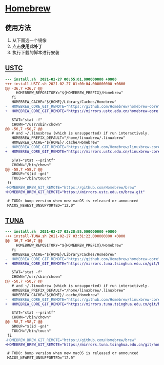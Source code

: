 # [Homebrew](https://brew.sh/)

<script>
export default {
  data: () => ({
    source: 'https://github.com/Homebrew/install/blob/master/install.sh',
    filename: 'homebrew-install.sh',
  })
}
</script>

## 使用方法

1. 从下面选一个镜像
2. 点击**使用此补丁**
3. 执行下载的脚本进行安装

## [USTC](https://mirrors.ustc.edu.cn/help/brew.git.html)

<Patch :source="source" :filename="filename">

```diff
--- install.sh	2021-02-27 00:55:01.000000000 +0800
+++ install-USTC.sh	2021-02-27 01:00:04.000000000 +0800
@@ -36,7 +36,7 @@
     HOMEBREW_REPOSITORY="${HOMEBREW_PREFIX}/Homebrew"
   fi
   HOMEBREW_CACHE="${HOME}/Library/Caches/Homebrew"
-  HOMEBREW_CORE_GIT_REMOTE="https://github.com/Homebrew/homebrew-core"
+  HOMEBREW_CORE_GIT_REMOTE="https://mirrors.ustc.edu.cn/homebrew-core.git"

   STAT="stat -f"
   CHOWN="/usr/sbin/chown"
@@ -50,7 +50,7 @@
   # and ~/.linuxbrew (which is unsupported) if run interactively.
   HOMEBREW_PREFIX_DEFAULT="/home/linuxbrew/.linuxbrew"
   HOMEBREW_CACHE="${HOME}/.cache/Homebrew"
-  HOMEBREW_CORE_GIT_REMOTE="https://github.com/Homebrew/linuxbrew-core"
+  HOMEBREW_CORE_GIT_REMOTE="https://mirrors.ustc.edu.cn/linuxbrew-core.git"

   STAT="stat --printf"
   CHOWN="/bin/chown"
@@ -58,7 +58,7 @@
   GROUP="$(id -gn)"
   TOUCH="/bin/touch"
 fi
-HOMEBREW_BREW_GIT_REMOTE="https://github.com/Homebrew/brew"
+HOMEBREW_BREW_GIT_REMOTE="https://mirrors.ustc.edu.cn/brew.git"

 # TODO: bump version when new macOS is released or announced
 MACOS_NEWEST_UNSUPPORTED="12.0"
```

</Patch>

## [TUNA](https://mirrors.tuna.tsinghua.edu.cn/help/homebrew/)

<Patch :source="source" :filename="filename">

```diff
--- install.sh	2021-02-27 03:28:55.000000000 +0800
+++ install-TUNA.sh	2021-02-27 03:31:22.000000000 +0800
@@ -36,7 +36,7 @@
     HOMEBREW_REPOSITORY="${HOMEBREW_PREFIX}/Homebrew"
   fi
   HOMEBREW_CACHE="${HOME}/Library/Caches/Homebrew"
-  HOMEBREW_CORE_GIT_REMOTE="https://github.com/Homebrew/homebrew-core"
+  HOMEBREW_CORE_GIT_REMOTE="https://mirrors.tuna.tsinghua.edu.cn/git/homebrew/homebrew-core.git"

   STAT="stat -f"
   CHOWN="/usr/sbin/chown"
@@ -50,7 +50,7 @@
   # and ~/.linuxbrew (which is unsupported) if run interactively.
   HOMEBREW_PREFIX_DEFAULT="/home/linuxbrew/.linuxbrew"
   HOMEBREW_CACHE="${HOME}/.cache/Homebrew"
-  HOMEBREW_CORE_GIT_REMOTE="https://github.com/Homebrew/linuxbrew-core"
+  HOMEBREW_CORE_GIT_REMOTE="https://mirrors.tuna.tsinghua.edu.cn/git/homebrew/linuxbrew-core.git"

   STAT="stat --printf"
   CHOWN="/bin/chown"
@@ -58,7 +58,7 @@
   GROUP="$(id -gn)"
   TOUCH="/bin/touch"
 fi
-HOMEBREW_BREW_GIT_REMOTE="https://github.com/Homebrew/brew"
+HOMEBREW_BREW_GIT_REMOTE="https://mirrors.tuna.tsinghua.edu.cn/git/homebrew/brew.git"

 # TODO: bump version when new macOS is released or announced
 MACOS_NEWEST_UNSUPPORTED="12.0"
```

</Patch>
